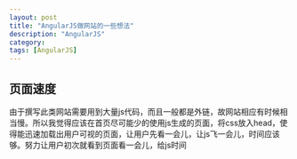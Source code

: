 ```yaml
---
layout: post
title: "AngularJS做网站的一些想法"
description: "AngularJS"
category: 
tags: [AngularJS]
---
```



## 页面速度

由于撰写此类网站需要用到大量js代码，而且一般都是外链，故网站相应有时候相当慢。所以我觉得应该在首页尽可能少的使用js生成的页面，将css放入head，使得能迅速加载出用户可视的页面，让用户先看一会儿，让js飞一会儿，时间应该够。努力让用户初次就看到页面看一会儿，给js时间
